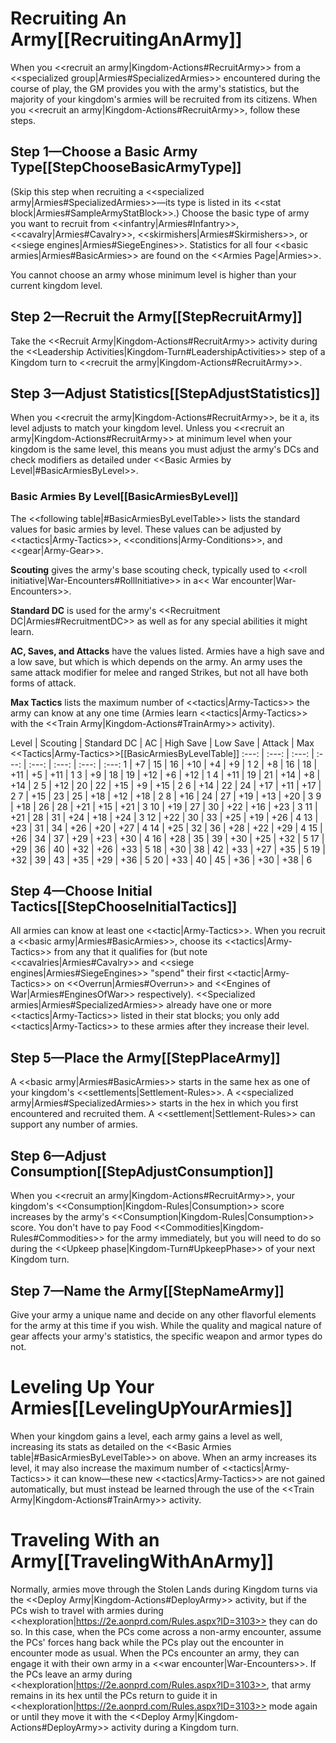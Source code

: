 # Recruiting An Army[[RecruitingAnArmy]]

When you <<recruit an army|Kingdom-Actions#RecruitArmy>> from a <<specialized group|Armies#SpecializedArmies>> encountered during the course of play, the GM provides you with the army's statistics, but the majority of your kingdom's armies will be recruited from its citizens. When you <<recruit an army|Kingdom-Actions#RecruitArmy>>, follow these steps.

## Step 1—Choose a Basic Army Type[[StepChooseBasicArmyType]]

(Skip this step when recruiting a <<specialized army|Armies#SpecializedArmies>>—its type is listed in its <<stat block|Armies#SampleArmyStatBlock>>.) Choose the basic type of army you want to recruit from <<infantry|Armies#Infantry>>, <<cavalry|Armies#Cavalry>>, <<skirmishers|Armies#Skirmishers>>, or <<siege engines|Armies#SiegeEngines>>. Statistics for all four <<basic armies|Armies#BasicArmies>> are found on the <<Armies Page|Armies>>.

You cannot choose an army whose minimum level is higher than your current kingdom level.

## Step 2—Recruit the Army[[StepRecruitArmy]]

Take the <<Recruit Army|Kingdom-Actions#RecruitArmy>> activity during the <<Leadership Activities|Kingdom-Turn#LeadershipActivities>> step of a Kingdom turn to <<recruit the army|Kingdom-Actions#RecruitArmy>>.

## Step 3—Adjust Statistics[[StepAdjustStatistics]]

When you <<recruit the army|Kingdom-Actions#RecruitArmy>>, be it a, its level adjusts to match your kingdom level. Unless you <<recruit an army|Kingdom-Actions#RecruitArmy>> at minimum level when your kingdom is the same level, this means you must adjust the army's DCs and check modifiers as detailed under <<Basic Armies by Level|#BasicArmiesByLevel>>.

### Basic Armies By Level[[BasicArmiesByLevel]]

The <<following table|#BasicArmiesByLevelTable>> lists the standard values for basic armies by level. These values can be adjusted by <<tactics|Army-Tactics>>, <<conditions|Army-Conditions>>, and <<gear|Army-Gear>>.

**Scouting** gives the army's base scouting check, typically used to <<roll initiative|War-Encounters#RollInitiative>> in a<< War encounter|War-Encounters>>.

**Standard DC** is used for the army's <<Recruitment DC|Armies#RecruitmentDC>> as well as for any special abilities it might learn.

**AC, Saves, and Attacks** have the values listed. Armies have a high save and a low save, but which is which depends on the army. An army uses the same attack modifier for melee and ranged Strikes, but not all have both forms of attack.

**Max Tactics** lists the maximum number of <<tactics|Army-Tactics>> the army can know at any one time (Armies learn <<tactics|Army-Tactics>> with the <<Train Army|Kingdom-Actions#TrainArmy>> activity).

Level | Scouting | Standard DC | AC | High Save | Low Save | Attack | Max <<Tactics|Army-Tactics>>[[BasicArmiesByLevelTable]]
:---: | :---: | :---: | :---: | :---: | :---: | :---: | :---:
1 | +7 | 15 | 16 | +10 | +4 | +9 | 1
2 | +8 | 16 | 18 | +11 | +5 | +11 | 1
3 | +9 | 18 | 19 | +12 | +6 | +12 | 1
4 | +11 | 19 | 21 | +14 | +8 | +14 | 2
5 | +12 | 20 | 22 | +15 | +9 | +15 | 2
6 | +14 | 22 | 24 | +17 | +11 | +17 | 2
7 | +15 | 23 | 25 | +18 | +12 | +18 | 2
8 | +16 | 24 | 27 | +19 | +13 | +20 | 3
9 | +18 | 26 | 28 | +21 | +15 | +21 | 3
10 | +19 | 27 | 30 | +22 | +16 | +23 | 3
11 | +21 | 28 | 31 | +24 | +18 | +24 | 3
12 | +22 | 30 | 33 | +25 | +19 | +26 | 4
13 | +23 | 31 | 34 | +26 | +20 | +27 | 4
14 | +25 | 32 | 36 | +28 | +22 | +29 | 4
15 | +26 | 34 | 37 | +29 | +23 | +30 | 4
16 | +28 | 35 | 39 | +30 | +25 | +32 | 5
17 | +29 | 36 | 40 | +32 | +26 | +33 | 5
18 | +30 | 38 | 42 | +33 | +27 | +35 | 5
19 | +32 | 39 | 43 | +35 | +29 | +36 | 5
20 | +33 | 40 | 45 | +36 | +30 | +38 | 6

## Step 4—Choose Initial Tactics[[StepChooseInitialTactics]]

All armies can know at least one <<tactic|Army-Tactics>>. When you recruit a <<basic army|Armies#BasicArmies>>, choose its <<tactics|Army-Tactics>> from any that it qualifies for (but note <<cavalries|Armies#Cavalry>> and <<siege engines|Armies#SiegeEngines>> "spend" their first <<tactic|Army-Tactics>> on <<Overrun|Armies#Overrun>> and <<Engines of War|Armies#EnginesOfWar>> respectively). <<Specialized armies|Armies#SpecializedArmies>> already have one or more <<tactics|Army-Tactics>> listed in their stat blocks; you only add <<tactics|Army-Tactics>> to these armies after they increase their level.

## Step 5—Place the Army[[StepPlaceArmy]]

A <<basic army|Armies#BasicArmies>> starts in the same hex as one of your kingdom's <<settlements|Settlement-Rules>>. A <<specialized army|Armies#SpecializedArmies>> starts in the hex in which you first encountered and recruited them. A <<settlement|Settlement-Rules>> can support any number of armies.

## Step 6—Adjust Consumption[[StepAdjustConsumption]]

When you <<recruit an army|Kingdom-Actions#RecruitArmy>>, your kingdom's <<Consumption|Kingdom-Rules|Consumption>> score increases by the army's <<Consumption|Kingdom-Rules|Consumption>> score. You don't have to pay Food <<Commodities|Kingdom-Rules#Commodities>> for the army immediately, but you will need to do so during the <<Upkeep phase|Kingdom-Turn#UpkeepPhase>> of your next Kingdom turn.

## Step 7—Name the Army[[StepNameArmy]]

Give your army a unique name and decide on any other flavorful elements for the army at this time if you wish. While the quality and magical nature of gear affects your army's statistics, the specific weapon and armor types do not.

# Leveling Up Your Armies[[LevelingUpYourArmies]]

When your kingdom gains a level, each army gains a level as well, increasing its stats as detailed on the <<Basic Armies table|#BasicArmiesByLevelTable>> on above. When an army increases its level, it may also increase the maximum number of <<tactics|Army-Tactics>> it can know—these new <<tactics|Army-Tactics>> are not gained automatically, but must instead be learned through the use of the <<Train Army|Kingdom-Actions#TrainArmy>> activity.

# Traveling With an Army[[TravelingWithAnArmy]]

Normally, armies move through the Stolen Lands during Kingdom turns via the <<Deploy Army|Kingdom-Actions#DeployArmy>> activity, but if the PCs wish to travel with armies during <<hexploration|https://2e.aonprd.com/Rules.aspx?ID=3103>> they can do so. In this case, when the PCs come across a non-army encounter, assume the PCs' forces hang back while the PCs play out the encounter in encounter mode as usual. When the PCs encounter an army, they can engage it with their own army in a <<war encounter|War-Encounters>>. If the PCs leave an army during <<hexploration|https://2e.aonprd.com/Rules.aspx?ID=3103>>, that army remains in its hex until the PCs return to guide it in <<hexploration|https://2e.aonprd.com/Rules.aspx?ID=3103>> mode again or until they move it with the <<Deploy Army|Kingdom-Actions#DeployArmy>> activity during a Kingdom turn.
